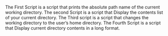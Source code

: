 The First Script is a script that prints the absolute path name of the current working directory.
The second Script is a script that Display the contents list of your current directory.
The Third script is a script that changes the working directory to the user’s home directory.
The Fourth Script is a script that Display current directory contents in a long format.
